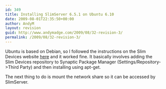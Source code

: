 ```yaml
---
id: 349
title: Installing SlimServer 6.5.1 on Ubuntu 6.10
date: 2009-08-01T22:35:50+00:00
author: AndyM
layout: revision
guid: http://www.andymadge.com/2009/08/32-revision-3/
permalink: /2009/08/32-revision-3/
---
```

Ubuntu is based on Debian, so I followed the instructions on the Slim Devices website [here](http://wiki.slimdevices.com/index.php/Debian_Package) and it worked fine. It basically involves adding the Slim Devices repository to Synaptic Package Manager (Settings/Repository->Third Party) and then installing using apt-get.

The next thing to do is mount the network share so it can be accessed by SlimServer.